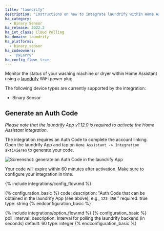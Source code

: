 ```yaml
---
title: "laundrify"
description: "Instructions on how to integrate laundrify within Home Assistant."
ha_category:
  - Binary Sensor
ha_release: 2022.2
ha_iot_class: Cloud Polling
ha_domain: laundrify
ha_platforms:
  - binary_sensor
ha_codeowners:
  - '@xLarry'
ha_config_flow: true
---
```


Monitor the status of your washing machine or dryer within Home Assistant using a [laundrify](https://laundrify.de/) WiFi power plug.

The following device types are currently supported by the integration:

- Binary Sensor

## Generate an Auth Code

*Please note that the laundrify App v1.12.0 is required to activate the Home Assistant integration.*

The integration requires an Auth Code to complete the account linking. Open the laundrify App and tap on `Home Assistant -> Integration aktivieren` to generate your code.

<p class='img'>
  <img src='/images/integrations/laundrify/generate-code.png' alt='Screenshot: generate an Auth Code in the laundrify App'>
</p>

Your code will expire within 60 minutes after activation. Make sure to configure your integration in time.

{% include integrations/config_flow.md %}

{% configuration_basic %}
code:
  description: "Auth Code that can be obtained in the laundrify App (see above), e.g., `123-456`."
  required: true
  type: string
{% endconfiguration_basic %}

{% include integrations/option_flow.md %}
{% configuration_basic %}
poll_interval:
  description: Interval for polling the laundrify backend (in seconds)
  default: 60
  type: integer
{% endconfiguration_basic %}
